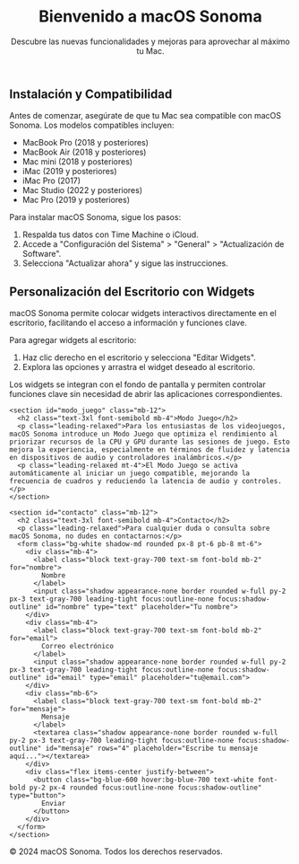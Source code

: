 <!DOCTYPE html>
<html lang="es">
<head>
  <meta charset="UTF-8">
  <meta name="viewport" content="width=device-width, initial-scale=1.0">
  <title>¡Bienvenido a macOS Sonoma!</title>
  <script src="https://cdn.tailwindcss.com"></script>
</head>
<body class="bg-gray-100 text-gray-900 font-sans">
  <header class="bg-blue-600 text-white p-6 text-center">
    <h1 class="text-4xl font-bold">Bienvenido a macOS Sonoma</h1>
    <p class="mt-2 text-lg">Descubre las nuevas funcionalidades y mejoras para aprovechar al máximo tu Mac.</p>
  </header>

  <main class="container mx-auto p-6">
    <section id="introduccion" class="mb-12">
      <h2 class="text-3xl font-semibold mb-4">Instalación y Compatibilidad</h2>
      <p class="leading-relaxed">Antes de comenzar, asegúrate de que tu Mac sea compatible con macOS Sonoma. Los modelos compatibles incluyen:</p>
      <ul class="list-disc list-inside mt-4 mb-4">
        <li>MacBook Pro (2018 y posteriores)</li>
        <li>MacBook Air (2018 y posteriores)</li>
        <li>Mac mini (2018 y posteriores)</li>
        <li>iMac (2019 y posteriores)</li>
        <li>iMac Pro (2017)</li>
        <li>Mac Studio (2022 y posteriores)</li>
        <li>Mac Pro (2019 y posteriores)</li>
      </ul>
      <p class="leading-relaxed">Para instalar macOS Sonoma, sigue los pasos:</p>
      <ol class="list-decimal list-inside mt-4 mb-4">
        <li>Respalda tus datos con Time Machine o iCloud.</li>
        <li>Accede a "Configuración del Sistema" &gt; "General" &gt; "Actualización de Software".</li>
        <li>Selecciona "Actualizar ahora" y sigue las instrucciones.</li>
      </ol>
    </section>
    <section id="widgets" class="mb-12">
      <h2 class="text-3xl font-semibold mb-4">Personalización del Escritorio con Widgets</h2>
      <p class="leading-relaxed">macOS Sonoma permite colocar widgets interactivos directamente en el escritorio, facilitando el acceso a información y funciones clave.</p>
      <p class="leading-relaxed mt-4">Para agregar widgets al escritorio:</p>
      <ol class="list-decimal list-inside mt-4 mb-4">
        <li>Haz clic derecho en el escritorio y selecciona "Editar Widgets".</li>
        <li>Explora las opciones y arrastra el widget deseado al escritorio.</li>
      </ol>
      <p class="leading-relaxed">Los widgets se integran con el fondo de pantalla y permiten controlar funciones clave sin necesidad de abrir las aplicaciones correspondientes.</p>
    </section>

    <section id="modo_juego" class="mb-12">
      <h2 class="text-3xl font-semibold mb-4">Modo Juego</h2>
      <p class="leading-relaxed">Para los entusiastas de los videojuegos, macOS Sonoma introduce un Modo Juego que optimiza el rendimiento al priorizar recursos de la CPU y GPU durante las sesiones de juego. Esto mejora la experiencia, especialmente en términos de fluidez y latencia en dispositivos de audio y controladores inalámbricos.</p>
      <p class="leading-relaxed mt-4">El Modo Juego se activa automáticamente al iniciar un juego compatible, mejorando la frecuencia de cuadros y reduciendo la latencia de audio y controles.</p>
    </section>

    <section id="contacto" class="mb-12">
      <h2 class="text-3xl font-semibold mb-4">Contacto</h2>
      <p class="leading-relaxed">Para cualquier duda o consulta sobre macOS Sonoma, no dudes en contactarnos:</p>
      <form class="bg-white shadow-md rounded px-8 pt-6 pb-8 mt-6">
        <div class="mb-4">
          <label class="block text-gray-700 text-sm font-bold mb-2" for="nombre">
            Nombre
          </label>
          <input class="shadow appearance-none border rounded w-full py-2 px-3 text-gray-700 leading-tight focus:outline-none focus:shadow-outline" id="nombre" type="text" placeholder="Tu nombre">
        </div>
        <div class="mb-4">
          <label class="block text-gray-700 text-sm font-bold mb-2" for="email">
            Correo electrónico
          </label>
          <input class="shadow appearance-none border rounded w-full py-2 px-3 text-gray-700 leading-tight focus:outline-none focus:shadow-outline" id="email" type="email" placeholder="tu@email.com">
        </div>
        <div class="mb-6">
          <label class="block text-gray-700 text-sm font-bold mb-2" for="mensaje">
            Mensaje
          </label>
          <textarea class="shadow appearance-none border rounded w-full py-2 px-3 text-gray-700 leading-tight focus:outline-none focus:shadow-outline" id="mensaje" rows="4" placeholder="Escribe tu mensaje aquí..."></textarea>
        </div>
        <div class="flex items-center justify-between">
          <button class="bg-blue-600 hover:bg-blue-700 text-white font-bold py-2 px-4 rounded focus:outline-none focus:shadow-outline" type="button">
            Enviar
          </button>
        </div>
      </form>
    </section>
  </main>

  <footer class="bg-gray-800 text-white text-center p-6 mt-12">
    <p>&copy; 2024 macOS Sonoma. Todos los derechos reservados.</p>
  </footer>
</body>
</html>
